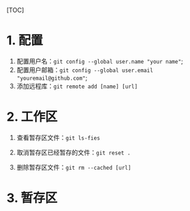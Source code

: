 [TOC]

# 1. 配置

1. 配置用户名：`git config --global user.name "your name"`;
2. 配置用户邮箱：`git config --global user.email "youremail@github.com"`;
3. 添加远程库：`git remote add [name] [url]`

# 2. 工作区

1. 查看暂存区文件：`git ls-fies`
2. 取消暂存区已经暂存的文件：`git reset .`

3. 删除暂存区文件：`git rm --cached [url]`

# 3. 暂存区

